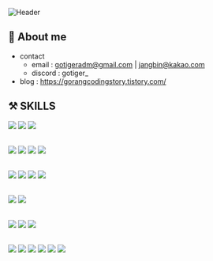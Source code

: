 ![Header](https://capsule-render.vercel.app/api?type=waving&color=auto&height=300&section=header&text=Jang%20Bin&fontSize=90)

## 📢 About me
- contact
  - email : gotigeradm@gmail.com | jangbin@kakao.com
  - discord : gotiger_
- blog : https://gorangcodingstory.tistory.com/

## ⚒️ SKILLS

<img src="https://img.shields.io/badge/javascript-F7DF1E?style=for-the-badge&logo=javascript&logoColor=black"> <img src="https://img.shields.io/badge/typescript-3178C6?style=for-the-badge&logo=typescript&logoColor=white"> <img src="https://img.shields.io/badge/python-3776AB?style=for-the-badge&logo=python&logoColor=white">
</br></br>

<img src="https://img.shields.io/badge/html5-E34F26?style=for-the-badge&logo=html5&logoColor=white"> <img src="https://img.shields.io/badge/css-1572B6?style=for-the-badge&logo=css3&logoColor=white"> <img src="https://img.shields.io/badge/jquery-0769AD?style=for-the-badge&logo=jquery&logoColor=white"> <img src="https://img.shields.io/badge/bootstrap-7952B3?style=for-the-badge&logo=bootstrap&logoColor=white">
</br></br>

<img src="https://img.shields.io/badge/node.js-339933?style=for-the-badge&logo=Node.js&logoColor=white"> <img src="https://img.shields.io/badge/express-000000?style=for-the-badge&logo=express&logoColor=white"> <img src="https://img.shields.io/badge/nestjs-E0234E?style=for-the-badge&logo=nestjs&logoColor=white"> <img src="https://img.shields.io/badge/JWT-000000?style=for-the-badge&logo=JsonWebTokens&logoColor=white">
</br></br>

<img src="https://img.shields.io/badge/sequelize-52B0E7?style=for-the-badge&logo=sequelize&logoColor=white"> <img src="https://img.shields.io/badge/mongoDB-47A248?style=for-the-badge&logo=MongoDB&logoColor=white">
</br></br>

<img src="https://img.shields.io/badge/Amazon RDS-527FFF?style=for-the-badge&logo=Amazon RDS&logoColor=white"> <img src="https://img.shields.io/badge/Amazon EC2-FF9900?style=for-the-badge&logo=Amazon EC2&logoColor=white"> <img src="https://img.shields.io/badge/GitHub Actions-2088FF?style=for-the-badge&logo=GitHub Actions&logoColor=white"> 
</br></br>

<img src="https://img.shields.io/badge/github-181717?style=for-the-badge&logo=github&logoColor=white"> <img src="https://img.shields.io/badge/git-F05032?style=for-the-badge&logo=git&logoColor=white"> <img src="https://img.shields.io/badge/notion-000000?style=for-the-badge&logo=notion&logoColor=white">
<img src="https://img.shields.io/badge/slack-4A154B?style=for-the-badge&logo=slack&logoColor=white"> <img src="https://img.shields.io/badge/discord-5865F2?style=for-the-badge&logo=discord&logoColor=white"> <img src="https://img.shields.io/badge/visual studio code-007ACC?style=for-the-badge&logo=visual studio code&logoColor=white">
